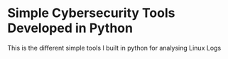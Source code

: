 # Simple Cybersecurity Tools Developed in Python
This is the different simple tools I built in python for analysing Linux Logs 
